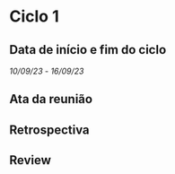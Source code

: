 # Ciclo 1

## Data de início e fim do ciclo

 *10/09/23* - *16/09/23*

## Ata da reunião

## Retrospectiva

## Review



